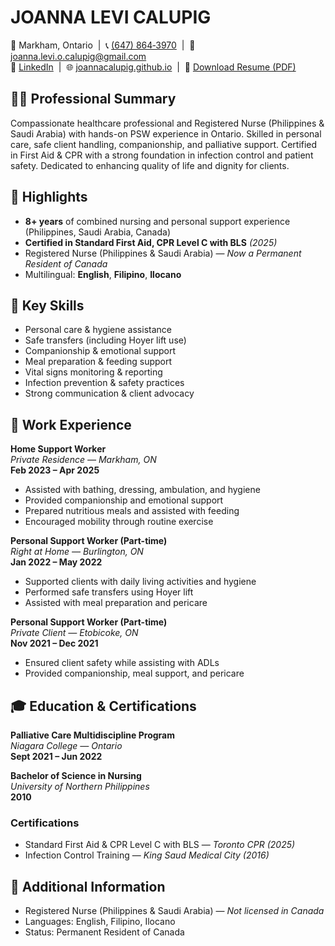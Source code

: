 # JOANNA LEVI CALUPIG

📍 Markham, Ontario &nbsp;&#124;&nbsp; 📞 [(647) 864‑3970](tel:+16478643970) &nbsp;&#124;&nbsp; 📧 [joanna.levi.o.calupig@gmail.com](mailto:joanna.levi.o.calupig@gmail.com)  
🔗 [LinkedIn](https://www.linkedin.com/in/joanna-levi-calupig-237481a3/) &nbsp;&#124;&nbsp; 🌐 [joannacalupig.github.io](https://joannacalupig.github.io/) &nbsp;&#124;&nbsp; 📄 [Download Resume (PDF)](resume.pdf)

## 👩‍⚕️ Professional Summary

Compassionate healthcare professional and Registered Nurse (Philippines & Saudi Arabia) with hands-on PSW experience in Ontario. Skilled in personal care, safe client handling, companionship, and palliative support. Certified in First Aid & CPR with a strong foundation in infection control and patient safety. Dedicated to enhancing quality of life and dignity for clients.

## 🌟 Highlights

- **8+ years** of combined nursing and personal support experience (Philippines, Saudi Arabia, Canada)  
- **Certified in Standard First Aid, CPR Level C with BLS** *(2025)*  
- Registered Nurse (Philippines & Saudi Arabia) — *Now a Permanent Resident of Canada*  
- Multilingual: **English**, **Filipino**, **Ilocano**  

## 🧰 Key Skills

- Personal care & hygiene assistance  
- Safe transfers (including Hoyer lift use)  
- Companionship & emotional support  
- Meal preparation & feeding support  
- Vital signs monitoring & reporting  
- Infection prevention & safety practices  
- Strong communication & client advocacy  

## 💼 Work Experience

**Home Support Worker**  
*Private Residence — Markham, ON*  
**Feb 2023 – Apr 2025**  
- Assisted with bathing, dressing, ambulation, and hygiene 
- Provided companionship and emotional support  
- Prepared nutritious meals and assisted with feeding  
- Encouraged mobility through routine exercise  

**Personal Support Worker (Part-time)**  
*Right at Home — Burlington, ON*  
**Jan 2022 – May 2022**  
- Supported clients with daily living activities and hygiene  
- Performed safe transfers using Hoyer lift  
- Assisted with meal preparation and pericare  

**Personal Support Worker (Part-time)**  
*Private Client — Etobicoke, ON*  
**Nov 2021 – Dec 2021**  
- Ensured client safety while assisting with ADLs  
- Provided companionship, meal support, and pericare  

## 🎓 Education & Certifications

**Palliative Care Multidiscipline Program**  
*Niagara College — Ontario*  
**Sept 2021 – Jun 2022**

**Bachelor of Science in Nursing**  
*University of Northern Philippines*  
**2010**

### Certifications

- Standard First Aid & CPR Level C with BLS — *Toronto CPR (2025)*  
- Infection Control Training — *King Saud Medical City (2016)*  

## 📌 Additional Information

- Registered Nurse (Philippines & Saudi Arabia) — *Not licensed in Canada*  
- Languages: English, Filipino, Ilocano  
- Status: Permanent Resident of Canada  
